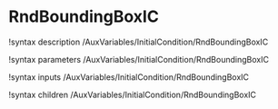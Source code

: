 <!-- MOOSE Documentation Stub: Remove this when content is added. -->

# RndBoundingBoxIC
!syntax description /AuxVariables/InitialCondition/RndBoundingBoxIC

!syntax parameters /AuxVariables/InitialCondition/RndBoundingBoxIC

!syntax inputs /AuxVariables/InitialCondition/RndBoundingBoxIC

!syntax children /AuxVariables/InitialCondition/RndBoundingBoxIC
